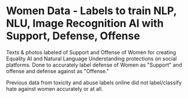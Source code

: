 # Women Data - Labels to train NLP, NLU, Image Recognition AI with Support, Defense, Offense

Texts & photos labeled of Support and Offense of Women for creating Equality AI and Natural Language Understanding protections on social platforms. Done to accurately label defense of Women as "Support" and offense and defense against as "Offense." 

Previous data from toxicity and abuse labels online did not label/classify hate against women accurately or at all. 
